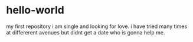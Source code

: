 # hello-world
my first repository
i am single and looking for love. i have tried many times at differerent avenues but didnt get a date
who is gonna help me.
